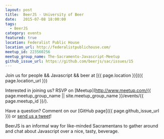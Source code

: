 ```yaml
---
layout: post
title:  BeerJS - University of Beer
date:   2015-07-08 18:00:00
tags:
  - BeerJS
category: events
featured: true
location: Federalist Public House
location_url: http://federalistpublichouse.com/
meetup_id: 223560256
meetup_group_name: The-Sacramento-Javascript-Meetup
github_issue_url: https://github.com/beerjs/sac/issues/15
---
```


Join us for people && Javascript && beer at 
[{{ page.location }}]({{ page.location_url }})

Interested in joining us? RSVP on
[Meetup](http://www.meetup.com/{{ page.meetup_group_name || site.meetup_group_name }}/events/{{ page.meetup_id }}/).

Have a question? Comment on our
[GitHub page]({{ page.github_issue_url }}) or
[send us a tweet](https://twitter.com/beerjs_sac)!

<!-- more -->

BeerJS is an informal way for like-minded Sacramentans to gather around and
chat about Javascript over a nice, tasty, beverage.
